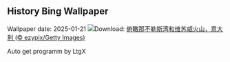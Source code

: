 ## History Bing Wallpaper
Wallpaper date: 2025-01-21
![](https://www.bing.com/th?id=OHR.NapoliPizza_ZH-CN4698906448_UHD.jpg&w=1000)Download: [俯瞰那不勒斯湾和维苏威火山，意大利 (© ezypix/Getty Images)](https://www.bing.com/th?id=OHR.NapoliPizza_ZH-CN4698906448_UHD.jpg)

Auto get programm by LtgX
